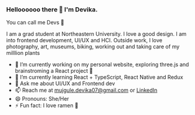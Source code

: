 ### Helloooooo there 👋 I'm Devika. 
You can call me Devs 🌼

I am a grad student at Northeastern University. I love a good design. I am into frontend development, UI/UX and HCI. 
Outside work, I love photography, art, museums, biking, working out and taking care of my milllion plants 

- 🔭 I’m currently working on my personal website, exploring three.js and brainstroming a React project 🤔
- 🌱 I’m currently learning React + TypeScript, React Native and Redux
- 💬 Ask me about UI/UX and Frontend dev
- 📫 Reach me at mujgule.devika07@gmail.com or [LinkedIn](https://www.linkedin.com/in/devikamujgule/)
- 😄 Pronouns: She/Her
- ⚡ Fun fact: I love ramen 🍜 
<!---- 👯 I’m looking to collaborate on 
//- 🤔 I’m looking for help with ... -->
